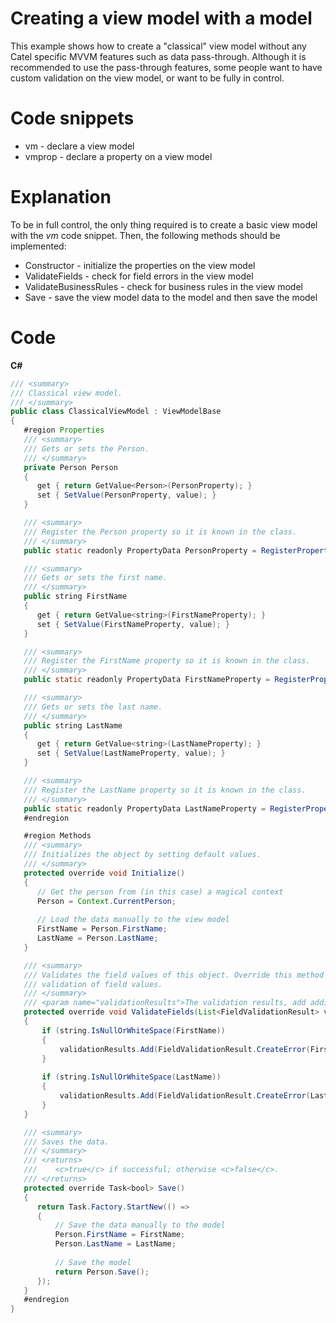 # Creating a view model with a model

This example shows how to create a "classical" view model without any Catel specific MVVM features such as data pass-through. Although it is recommended to use the pass-through features, some people want to have custom validation on the view model, or want to be fully in control.

# Code snippets

-   vm - declare a view model
-   vmprop - declare a property on a view model

# Explanation

To be in full control, the only thing required is to create a basic view model with the *vm* code snippet. Then, the following methods should be implemented:

-   Constructor - initialize the properties on the view model
-   ValidateFields - check for field errors in the view model
-   ValidateBusinessRules - check for business rules in the view model
-   Save - save the view model data to the model and then save the model

# Code

**C\#**

``` {.java data-syntaxhighlighter-params="brush: java; gutter: false; theme: Confluence" data-theme="Confluence" style="brush: java; gutter: false; theme: Confluence"}
/// <summary>
/// Classical view model.
/// </summary>
public class ClassicalViewModel : ViewModelBase
{
   #region Properties
   /// <summary>
   /// Gets or sets the Person.
   /// </summary>
   private Person Person
   {
      get { return GetValue<Person>(PersonProperty); }
      set { SetValue(PersonProperty, value); }
   }

   /// <summary>
   /// Register the Person property so it is known in the class.
   /// </summary>
   public static readonly PropertyData PersonProperty = RegisterProperty("Person", typeof(Person));

   /// <summary>
   /// Gets or sets the first name.
   /// </summary>
   public string FirstName
   {
      get { return GetValue<string>(FirstNameProperty); }
      set { SetValue(FirstNameProperty, value); }
   }

   /// <summary>
   /// Register the FirstName property so it is known in the class.
   /// </summary>
   public static readonly PropertyData FirstNameProperty = RegisterProperty("FirstName", typeof(string));

   /// <summary>
   /// Gets or sets the last name.
   /// </summary>
   public string LastName
   {
      get { return GetValue<string>(LastNameProperty); }
      set { SetValue(LastNameProperty, value); }
   }

   /// <summary>
   /// Register the LastName property so it is known in the class.
   /// </summary>
   public static readonly PropertyData LastNameProperty = RegisterProperty("LastName", typeof(string));
   #endregion

   #region Methods
   /// <summary>
   /// Initializes the object by setting default values.
   /// </summary>   
   protected override void Initialize()
   {
      // Get the person from (in this case) a magical context
      Person = Context.CurrentPerson;
 
      // Load the data manually to the view model
      FirstName = Person.FirstName;
      LastName = Person.LastName;
   }

   /// <summary>
   /// Validates the field values of this object. Override this method to enable
   /// validation of field values.
   /// </summary>
   /// <param name="validationResults">The validation results, add additional results to this list.</param>
   protected override void ValidateFields(List<FieldValidationResult> validationResults)
   {
       if (string.IsNullOrWhiteSpace(FirstName))
       {
           validationResults.Add(FieldValidationResult.CreateError(FirstNameProperty, "First name is required"));
       }
 
       if (string.IsNullOrWhiteSpace(LastName))
       {
           validationResults.Add(FieldValidationResult.CreateError(LastNameProperty, "Last name is required"));
       }
   }

   /// <summary>
   /// Saves the data.
   /// </summary>
   /// <returns>
   ///    <c>true</c> if successful; otherwise <c>false</c>.
   /// </returns>   
   protected override Task<bool> Save()
   {
      return Task.Factory.StartNew(() =>
      {
          // Save the data manually to the model
          Person.FirstName = FirstName;
          Person.LastName = LastName;
 
          // Save the model
          return Person.Save();
      });
   }
   #endregion
}
```
